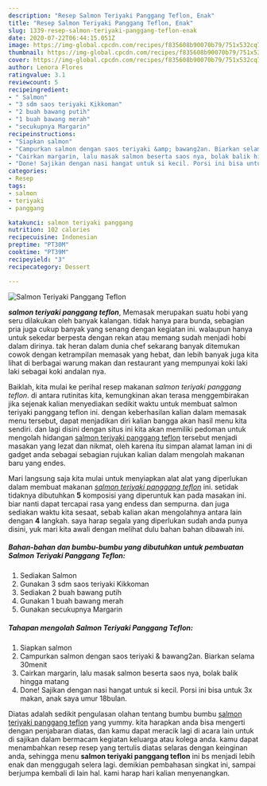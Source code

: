 ```yaml
---
description: "Resep Salmon Teriyaki Panggang Teflon, Enak"
title: "Resep Salmon Teriyaki Panggang Teflon, Enak"
slug: 1339-resep-salmon-teriyaki-panggang-teflon-enak
date: 2020-07-22T06:44:15.051Z
image: https://img-global.cpcdn.com/recipes/f835608b90070b79/751x532cq70/salmon-teriyaki-panggang-teflon-foto-resep-utama.jpg
thumbnail: https://img-global.cpcdn.com/recipes/f835608b90070b79/751x532cq70/salmon-teriyaki-panggang-teflon-foto-resep-utama.jpg
cover: https://img-global.cpcdn.com/recipes/f835608b90070b79/751x532cq70/salmon-teriyaki-panggang-teflon-foto-resep-utama.jpg
author: Lenora Flores
ratingvalue: 3.1
reviewcount: 5
recipeingredient:
- " Salmon"
- "3 sdm saos teriyaki Kikkoman"
- "2 buah bawang putih"
- "1 buah bawang merah"
- "secukupnya Margarin"
recipeinstructions:
- "Siapkan salmon"
- "Campurkan salmon dengan saos teriyaki &amp; bawang2an. Biarkan selama 30menit"
- "Cairkan margarin, lalu masak salmon beserta saos nya, bolak balik hingga matang"
- "Done! Sajikan dengan nasi hangat untuk si kecil. Porsi ini bisa untuk 3x makan, anak saya umur 18bulan."
categories:
- Resep
tags:
- salmon
- teriyaki
- panggang

katakunci: salmon teriyaki panggang 
nutrition: 102 calories
recipecuisine: Indonesian
preptime: "PT30M"
cooktime: "PT39M"
recipeyield: "3"
recipecategory: Dessert

---
```



![Salmon Teriyaki Panggang Teflon](https://img-global.cpcdn.com/recipes/f835608b90070b79/751x532cq70/salmon-teriyaki-panggang-teflon-foto-resep-utama.jpg)

<b><i>salmon teriyaki panggang teflon</i></b>, Memasak merupakan suatu hobi yang seru dilakukan oleh banyak kalangan. tidak hanya para bunda, sebagian pria juga cukup banyak yang senang dengan kegiatan ini. walaupun hanya untuk sekedar berpesta dengan rekan atau memang sudah menjadi hobi dalam dirinya. tak heran dalam dunia chef sekarang banyak ditemukan cowok dengan ketrampilan memasak yang hebat, dan lebih banyak juga kita lihat di berbagai warung makan dan restaurant yang mempunyai koki laki laki sebagai koki andalan nya.

Baiklah, kita mulai ke perihal resep makanan <i>salmon teriyaki panggang teflon</i>. di antara rutinitas kita, kemungkinan akan terasa menggembirakan jika sejenak kalian menyediakan sedikit waktu untuk membuat salmon teriyaki panggang teflon ini. dengan keberhasilan kalian dalam memasak menu tersebut, dapat menjadikan diri kalian bangga akan hasil menu kita sendiri. dan lagi disini dengan situs ini kita akan memiliki pedoman untuk mengolah hidangan <u>salmon teriyaki panggang teflon</u> tersebut menjadi masakan yang lezat dan nikmat, oleh karena itu simpan alamat laman ini di gadget anda sebagai sebagian rujukan kalian dalam mengolah makanan baru yang endes.




Mari langsung saja kita mulai untuk menyiapkan alat alat yang diperlukan dalam membuat makanan <u><i>salmon teriyaki panggang teflon</i></u> ini. setidak tidaknya dibutuhkan <b>5</b> komposisi yang diperuntuk kan pada masakan ini. biar nanti dapat tercapai rasa yang endess dan sempurna. dan juga sediakan waktu kita sesaat, sebab kalian akan mengolahnya antara lain dengan <b>4</b> langkah. saya harap segala yang diperlukan sudah anda punya disini, yuk mari kita awali dengan melihat dulu bahan bahan dibawah ini.

<!--inarticleads1-->

##### Bahan-bahan dan bumbu-bumbu yang dibutuhkan untuk pembuatan Salmon Teriyaki Panggang Teflon:

1. Sediakan  Salmon
1. Gunakan 3 sdm saos teriyaki Kikkoman
1. Sediakan 2 buah bawang putih
1. Gunakan 1 buah bawang merah
1. Gunakan secukupnya Margarin




<!--inarticleads2-->

##### Tahapan mengolah Salmon Teriyaki Panggang Teflon:

1. Siapkan salmon
1. Campurkan salmon dengan saos teriyaki &amp; bawang2an. Biarkan selama 30menit
1. Cairkan margarin, lalu masak salmon beserta saos nya, bolak balik hingga matang
1. Done! Sajikan dengan nasi hangat untuk si kecil. Porsi ini bisa untuk 3x makan, anak saya umur 18bulan.




Diatas adalah sedikit pengulasan olahan tentang bumbu bumbu <u>salmon teriyaki panggang teflon</u> yang yummy. kita harapkan anda bisa mengerti dengan penjabaran diatas, dan kamu dapat meracik lagi di acara lain untuk di sajikan dalam bermacam kegiatan keluarga atau kolega anda. kamu dapat menambahkan resep resep yang tertulis diatas selaras dengan keinginan anda, sehingga menu <b>salmon teriyaki panggang teflon</b> ini bs menjadi lebih enak dan menggugah selera lagi. demikian pembahasan singkat ini, sampai berjumpa kembali di lain hal. kami harap hari kalian menyenangkan.
